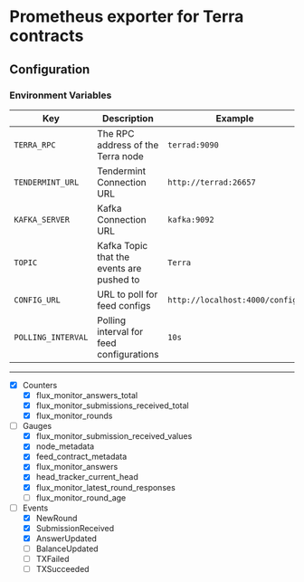 # Prometheus exporter for Terra contracts

## Configuration
### Environment Variables
| Key                        | Description                                                                                | Example                                                            |
| -------------------------- | ------------------------------------------------------------------------------------------ | ------------------------------------------------------------------ |
| `TERRA_RPC`                | The RPC address of the Terra node                                                          | `terrad:9090`                                                      |
| `TENDERMINT_URL`           | Tendermint Connection URL                                                                  | `http://terrad:26657`                                              |
| `KAFKA_SERVER`             | Kafka Connection URL                                                                       | `kafka:9092`                                                       |
| `TOPIC`                    | Kafka Topic that the events are pushed to                                                  | `Terra`                                                            |
| `CONFIG_URL`               | URL to poll for feed configs                                                               | `http://localhost:4000/configs`                                    |
| `POLLING_INTERVAL`         | Polling interval for feed configurations                                                   | `10s`                                                              |
---
- [x] Counters
  - [x] flux_monitor_answers_total
  - [x] flux_monitor_submissions_received_total
  - [x] flux_monitor_rounds
- [ ] Gauges
  - [x] flux_monitor_submission_received_values
  - [x] node_metadata
  - [x] feed_contract_metadata
  - [x] flux_monitor_answers
  - [x] head_tracker_current_head
  - [x] flux_monitor_latest_round_responses
  - [ ] flux_monitor_round_age
- [ ] Events
  - [x] NewRound
  - [x] SubmissionReceived
  - [x] AnswerUpdated
  - [ ] BalanceUpdated
  - [ ] TXFailed
  - [ ] TXSucceeded